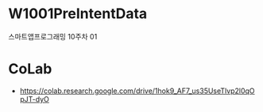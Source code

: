 # W1001PreIntentData
스마트앱프로그래밍 10주차 01

# CoLab
- https://colab.research.google.com/drive/1hok9_AF7_us35UseTlvp2l0qOpJT-dyO
